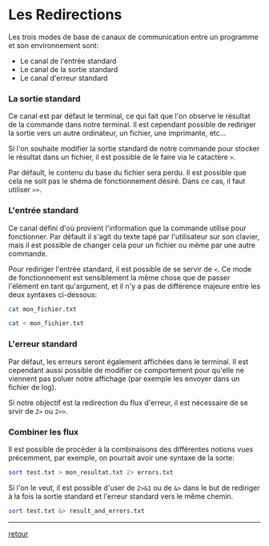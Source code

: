 # Les Redirections

Les trois modes de base de canaux de communication entre un programme et son environnement sont:
- Le canal de l'entrée standard
- Le canal de la sortie standard 
- Le canal d'erreur standard

### La sortie standard
Ce canal est par défaut le terminal, ce qui fait que l'on observe le résultat de la commande dans notre terminal. Il est cependant possible de rediriger la sortie vers un autre ordinateur, un fichier, une imprimante, etc...

Si l'on souhaite modifier la sortie standard de notre commande pour stocker le résultat dans un fichier, il est possible de le faire via le catactère `>`.

Par défault, le contenu du base du fichier sera perdu. Il est possible que cela ne soit pas le shéma de fonctionnement désiré. Dans ce cas, il faut utiliser `>>`. 

### L'entrée standard
Ce canal défini d'où provient l'information que la commande utilise pour fonctionner. Par défault il s'agit du texte tapé par l'utilisateur sur son clavier, mais il est possible de changer cela pour un fichier ou même par une autre commande.

Pour rediriger l'entrée standard, il est possible de se servir de `<`. Ce mode de fonctionnement est sensiblement la même chose que de passer l'élément en tant qu'argument, et il n'y a pas de différence majeure entre les deux syntaxes ci-dessous: 

```bash
cat mon_fichier.txt

cat < mon_fichier.txt
```

### L'erreur standard
Par défaut, les erreurs seront également affichées dans le terminal. Il est cependant aussi possible de modifier ce comportement pour qu'elle ne viennent pas poluer notre affichage (par exemple les envoyer dans un fichier de log).

Si notre objectif est la redirection du flux d'erreur, il est nécessaire de se srvir de `2>` ou `2>>`. 

### Combiner les flux

Il est possible de procéder à la combinaisons des différentes notions vues précemment, par exemple, on pourrait avoir une syntaxe de la sorte: 

```bash
sort test.txt > mon_resultat.txt 2> errors.txt
```

Si l'on le veut, il est possible d'user de `2>&1` ou de `&>` dans le but de rediriger à la fois la sortie standard et l'erreur standard vers le même chemin.

```bash
sort test.txt &> result_and_errors.txt
```

---

[retour](../README.md)
